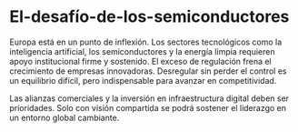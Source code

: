 # El-desafío-de-los-semiconductores
Europa está en un punto de inflexión. Los sectores tecnológicos como la inteligencia artificial, los semiconductores y la energía limpia requieren apoyo institucional firme y sostenido.
El exceso de regulación frena el crecimiento de empresas innovadoras. Desregular sin perder el control es un equilibrio difícil, pero indispensable para avanzar en competitividad.

Las alianzas comerciales y la inversión en infraestructura digital deben ser prioridades. Solo con visión compartida se podrá sostener el liderazgo en un entorno global cambiante. 
